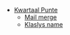   * [Kwartaal Punte](main.md)
    * [Mail merge](mail_merge.md)
    * [Klaslys name](mail_merge_klaslys.md)
